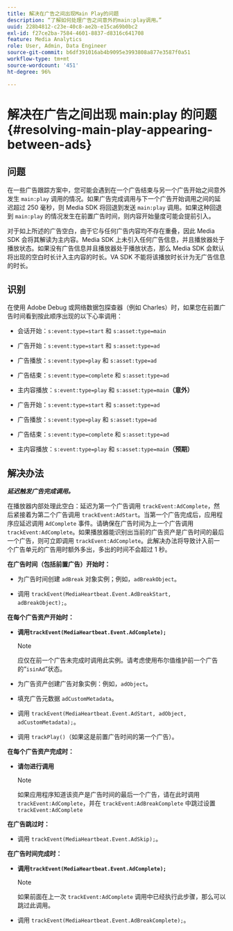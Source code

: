 ```yaml
---
title: 解决在广告之间出现Main Play的问题
description: “了解如何处理广告之间意外的main:play调用。”
uuid: 228b4812-c23e-40c8-ae2b-e15ca69b0bc2
exl-id: f27ce2ba-7584-4601-8837-d8316c641708
feature: Media Analytics
role: User, Admin, Data Engineer
source-git-commit: b6df391016ab4b9095e3993808a877e3587f0a51
workflow-type: tm+mt
source-wordcount: '451'
ht-degree: 96%

---
```


# 解决在广告之间出现 main:play 的问题{#resolving-main-play-appearing-between-ads}

## 问题

在一些广告跟踪方案中，您可能会遇到在一个广告结束与另一个广告开始之间意外发生 `main:play` 调用的情况。如果广告完成调用与下一个广告开始调用之间的延迟超过 250 毫秒，则 Media SDK 将回退到发送 `main:play` 调用。如果这种回退到 `main:play` 的情况发生在前置广告时间，则内容开始量度可能会提前引入。

对于如上所述的广告空白，由于它与任何广告内容均不存在重叠，因此 Media SDK 会将其解读为主内容。Media SDK 上未引入任何广告信息，并且播放器处于播放状态。如果没有广告信息并且播放器处于播放状态，那么 Media SDK 会默认将出现的空白时长计入主内容的时长。VA SDK 不能将该播放时长计为无广告信息的时长。

## 识别

在使用 Adobe Debug 或网络数据包探查器（例如 Charles）时，如果您在前置广告时间看到按此顺序出现的以下心率调用：

* 会话开始：`s:event:type=start` 和 `s:asset:type=main`
* 广告开始：`s:event:type=start` 和 `s:asset:type=ad`
* 广告播放：`s:event:type=play` 和 `s:asset:type=ad`
* 广告结束：`s:event:type=complete` 和 `s:asset:type=ad`
* 主内容播放：`s:event:type=play` 和 `s:asset:type=main`**（意外）**

* 广告开始：`s:event:type=start` 和 `s:asset:type=ad`
* 广告播放：`s:event:type=play` 和 `s:asset:type=ad`
* 广告结束：`s:event:type=complete` 和 `s:asset:type=ad`
* 主内容播放：`s:event:type=play` 和 `s:asset:type=main`**（预期）**

## 解决办法

***延迟触发广告完成调用。***

在播放器内部处理此空白：延迟为第一个广告调用 `trackEvent:AdComplete`，然后紧接着为第二个广告调用 `trackEvent:AdStart`。当第一个广告完成后，应用程序应延迟调用 `AdComplete` 事件。请确保在广告时间为上一个广告调用 `trackEvent:AdComplete`。如果播放器能识别出当前的广告资产是广告时间的最后一个广告，则可立即调用 `trackEvent:AdComplete`。此解决办法将导致计入前一个广告单元的广告用时额外多出，多出的时间不会超过 1 秒。

**在广告时间（包括前置广告）开始时：**

* 为广告时间创建 `adBreak` 对象实例；例如，`adBreakObject`。

* 调用 `trackEvent(MediaHeartbeat.Event.AdBreakStart, adBreakObject);`。

**在每个广告资产开始时：**

* **调用`trackEvent(MediaHeartbeat.Event.AdComplete);`**

   >[!NOTE]
   >
   >应仅在前一个广告未完成时调用此实例。请考虑使用布尔值维护前一个广告的“`isinAd`”状态。

* 为广告资产创建广告对象实例：例如，`adObject`。
* 填充广告元数据 `adCustomMetadata`。
* 调用 `trackEvent(MediaHeartbeat.Event.AdStart, adObject, adCustomMetadata);`。
* 调用 `trackPlay()`（如果这是前置广告时间的第一个广告）。

**在每个广告资产完成时：**

* **请勿进行调用**

   >[!NOTE]
   >
   >如果应用程序知道该资产是广告时间的最后一个广告，请在此时调用 `trackEvent:AdComplete`，并在 `trackEvent:AdBreakComplete` 中跳过设置 `trackEvent:AdComplete`

**在广告跳过时：**

* 调用 `trackEvent(MediaHeartbeat.Event.AdSkip);`。

**在广告时间完成时：**

* **调用`trackEvent(MediaHeartbeat.Event.AdComplete);`**

   >[!NOTE]
   >
   >如果前面在上一次 `trackEvent:AdComplete` 调用中已经执行此步骤，那么可以跳过此调用。

* 调用 `trackEvent(MediaHeartbeat.Event.AdBreakComplete);`。
